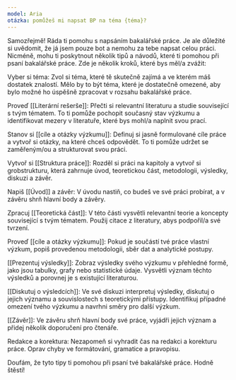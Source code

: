 ```yaml
---
model: Aria
otázka: pomůžeš mi napsat BP na téma {téma}?
---
```


Samozřejmě! Ráda ti pomohu s napsáním bakalářské práce. Je ale důležité si uvědomit, že já jsem pouze bot a nemohu za tebe napsat celou práci. Nicméně, mohu ti poskytnout několik tipů a návodů, které ti pomohou při psaní bakalářské práce. Zde je několik kroků, které bys měl/a zvážit:

Vyber si téma: Zvol si téma, které tě skutečně zajímá a ve kterém máš dostatek znalostí. Mělo by to být téma, které je dostatečně omezené, aby bylo možné ho úspěšně zpracovat v rozsahu bakalářské práce.

Proveď [[Literární rešerše]]: Přečti si relevantní literaturu a studie související s tvým tématem. To ti pomůže pochopit současný stav výzkumu a identifikovat mezery v literatuře, které bys mohl/a naplnit svou prací.

Stanov si [[cíle a otázky výzkumu]]: Definuj si jasně formulované cíle práce a vytvoř si otázky, na které chceš odpovědět. To ti pomůže udržet se zaměřeným/ou a strukturovat svou práci.

Vytvoř si [[Struktura práce]]: Rozděl si práci na kapitoly a vytvoř si grobstrukturu, která zahrnuje úvod, teoretickou část, metodologii, výsledky, diskuzi a závěr.

Napiš [[Úvod]] a závěr: V úvodu nastiň, co budeš ve své práci probírat, a v závěru shrň hlavní body a závěry.

Zpracuj [[Teoretická část]]: V této části vysvětli relevantní teorie a koncepty související s tvým tématem. Použij citace z literatury, abys podpořil/a své tvrzení.

Proveď [[cíle a otázky výzkumu]]: Pokud je součástí tvé práce vlastní výzkum, popiš provedenou metodologii, sběr dat a analytické postupy.

[[Prezentuj výsledky]]: Zobraz výsledky svého výzkumu v přehledné formě, jako jsou tabulky, grafy nebo statistické údaje. Vysvětli význam těchto výsledků a porovnej je s existující literaturou.

[[Diskutuj o výsledcích]]: Ve své diskuzi interpretuj výsledky, diskutuj o jejich významu a souvislostech s teoretickými přístupy. Identifikuj případné omezení tvého výzkumu a navrhni směry pro další výzkum.

[[Závěr]]: Ve závěru shrň hlavní body své práce, vyjádři jejich význam a přidej několik doporučení pro čtenáře.

Redakce a korektura: Nezapomeň si vyhradit čas na redakci a korekturu práce. Oprav chyby ve formátování, gramatice a pravopisu.

Doufám, že tyto tipy ti pomohou při psaní tvé bakalářské práce. Hodně štěstí!